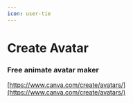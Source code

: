 ```yaml
---
icon: user-tie
---
```


# Create Avatar

### Free animate avatar maker

[https://www.canva.com/create/avatars/](https://www.canva.com/create/avatars/)



